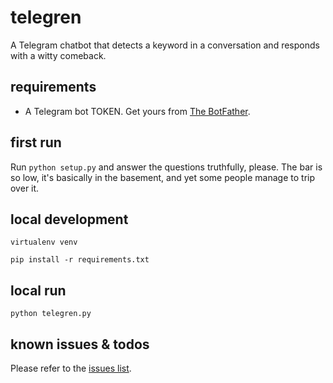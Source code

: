 # telegren

A Telegram chatbot that detects a keyword in a conversation and responds with a witty comeback.

## requirements
- A Telegram bot TOKEN. Get yours from [The BotFather](https://telegram.me/botfather).

## first run
Run `python setup.py` and answer the questions truthfully, please. The bar is so low, it's basically in the basement, and yet some people manage to trip over it.

## local development
`virtualenv venv`

`pip install -r requirements.txt`

## local run
`python telegren.py`

## known issues & todos
Please refer to the [issues list](https://github.com/mkmozgawa/telegren/issues).
